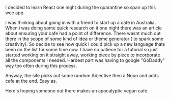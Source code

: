 I decided to learn React one night during the quarantine so span up this wee app.

I was thinking about going in with a friend to start up a cafe in Australia. When i was doing some quick research on it one night there was an article about ensuring your cafe had a point of difference. There wasnt much out there in the scope of some kind of idea or theme generator ( to spark some creativity). So decide to see how quick I could pick up a new language thats been on the list for some time now. I have no patiece for a tutorial so just started working on it straight away, working piece by piece to incorporate all the components i needed. 
Hardest part was having to google "GoDaddy" way too often during this process. 

Anyway, the site picks out some random Adjective then a Noun and adds cafe at the end. Easy as. 

Here's hoping someone out there makes an apocalyptic vegan cafe. 
